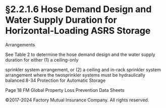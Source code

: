 # §2.2.1.6 Hose Demand Design and Water Supply Duration for Horizontal-Loading ASRS Storage



Arrangements

See Table 2 to determine the hose demand design and the water supply duration for either (1) a ceiling-only

sprinkler system arrangement, or (2) a ceiling and in-rack sprinkler system arrangement where the twosprinkler systems must be hydraulically balanced.8-34 Protection for Automatic Storage

Page 18 FM Global Property Loss Prevention Data Sheets

©2017-2024 Factory Mutual Insurance Company. All rights reserved.